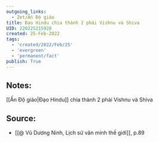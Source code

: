 ```yaml
---
outgoing_links:
  - Zet/Ấn Độ giáo
title: Đạo Hindu chia thành 2 phái Vishnu và Shiva
UID: 220225215928
created: 25-Feb-2022
tags:
  - 'created/2022/Feb/25'
  - 'evergreen'
  - 'permanent/fact'
publish: True
---
```

## Notes:
[[Ấn Độ giáo|Đạo Hindu]] chia thành 2 phái Vishnu và Shiva

## Source:
- [[@ Vũ Dương Ninh, Lịch sử văn minh thế giới]], p.89




